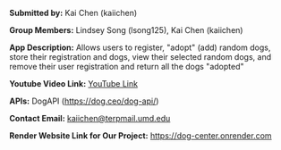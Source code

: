 **Submitted by:** Kai Chen (kaiichen)

**Group Members:** Lindsey Song (lsong125), Kai Chen (kaiichen)

**App Description:** Allows users to register, "adopt" (add) random dogs, store their registration and dogs, view their selected random dogs, and remove their user registration and return all the dogs "adopted"

**Youtube Video Link:** [YouTube Link](https://youtu.be/dQw4w9WgXcQ)
 
**APIs:** DogAPI (https://dog.ceo/dog-api/)

**Contact Email:** kaiichen@terpmail.umd.edu

**Render Website Link for Our Project:** https://dog-center.onrender.com